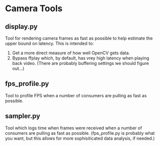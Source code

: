 # Camera Tools

## display.py

Tool for rendering camera frames as fast as possible to help estimate the upper bound on latency. This is intended to:

1. Get a more direct measure of how well OpenCV gets data.
2. Bypass ffplay which, by default, has vrey high latency when playing back video. (There are probably buffering settings we should figure out...)

## fps_profile.py

Tool to profile FPS when a number of consumers are pulling as fast as possible.

## sampler.py

Tool which logs time when frames were received when a number of consumers are pulling as fast as possible. (fps_profile.py is probably what you want, but this allows for more sophisiticated data analysis, if needed.)
